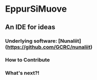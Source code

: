 
# EppurSiMuove


## An IDE for ideas


### Underlying software: [Nunaliit] (https://github.com/GCRC/nunaliit)


### How to Contribute


### What's next?!
